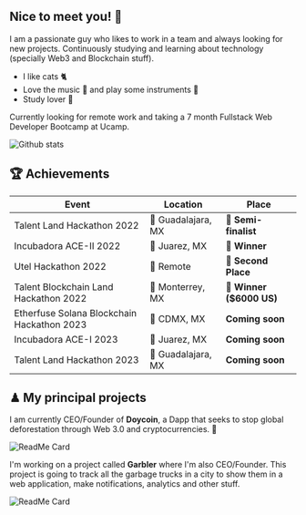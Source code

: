 ## **Nice to meet you!** 👋

I am a passionate guy who likes to work in a team and always looking for new projects. Continuously studying and learning about technology (specially Web3 and Blockchain stuff).

- I like cats 🐈
- Love the music 🎵 and play some instruments 🎹
- Study lover 📕

Currently looking for remote work and taking a 7 month Fullstack Web Developer Bootcamp at Ucamp.

![Github stats](https://github-readme-stats.vercel.app/api?username=srteerra&show_icons=true&theme=nord)

## 🏆 Achievements
| Event             | Location         | Place          |
| ----------------- | -----------------|--------------- |
| Talent Land Hackathon 2022 | 📍 Guadalajara, MX | 🥉 **Semi-finalist** |
| Incubadora ACE-II 2022 | 📍 Juarez, MX | 🥇 **Winner** |
| Utel Hackathon 2022 | 📍 Remote | 🥈 **Second Place** |
| Talent Blockchain Land Hackathon 2022 | 📍 Monterrey, MX | 🥇 **Winner ($6000 US)** |
| Etherfuse Solana Blockchain Hackathon 2023 | 📍 CDMX, MX | **Coming soon** |
| Incubadora ACE-I 2023 | 📍 Juarez, MX | **Coming soon** |
| Talent Land Hackathon 2023 | 📍 Guadalajara, MX | **Coming soon** |

## **♟ My principal projects**
I am currently CEO/Founder of **Doycoin**, a Dapp that seeks to stop global deforestation through Web 3.0 and cryptocurrencies. 🌲

![ReadMe Card](https://github-readme-stats.vercel.app/api/pin/?username=srteerra&repo=doycoin&theme=nord&show_owner=true)

I'm working on a project called **Garbler** where I'm also CEO/Founder. This project is going to track all the garbage trucks in a city to show them in a web application, make notifications, analytics and other stuff.

![ReadMe Card](https://github-readme-stats.vercel.app/api/pin/?username=srteerra&repo=garbler&theme=nord&show_owner=true)
